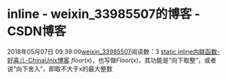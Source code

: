 # inline - weixin_33985507的博客 - CSDN博客
2018年05月07日 09:39:00[weixin_33985507](https://me.csdn.net/weixin_33985507)阅读数：3
[static inline内联函数-好喜儿-ChinaUnix博客](http://blog.chinaunix.net/uid-26285146-id-3225668.html)
*floor*(x)，也写做*Floor*(x)，其功能是“向下取整”，或者说“向下舍入”，即取不大于x的最大整数
